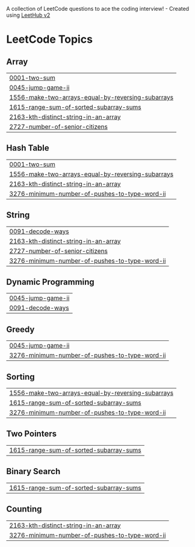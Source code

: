 A collection of LeetCode questions to ace the coding interview! - Created using [LeetHub v2](https://github.com/arunbhardwaj/LeetHub-2.0)
<!---LeetCode Topics Start-->
# LeetCode Topics
## Array
|  |
| ------- |
| [0001-two-sum](https://github.com/armana06/LeetCode/tree/master/0001-two-sum) |
| [0045-jump-game-ii](https://github.com/armana06/LeetCode/tree/master/0045-jump-game-ii) |
| [1556-make-two-arrays-equal-by-reversing-subarrays](https://github.com/armana06/LeetCode/tree/master/1556-make-two-arrays-equal-by-reversing-subarrays) |
| [1615-range-sum-of-sorted-subarray-sums](https://github.com/armana06/LeetCode/tree/master/1615-range-sum-of-sorted-subarray-sums) |
| [2163-kth-distinct-string-in-an-array](https://github.com/armana06/LeetCode/tree/master/2163-kth-distinct-string-in-an-array) |
| [2727-number-of-senior-citizens](https://github.com/armana06/LeetCode/tree/master/2727-number-of-senior-citizens) |
## Hash Table
|  |
| ------- |
| [0001-two-sum](https://github.com/armana06/LeetCode/tree/master/0001-two-sum) |
| [1556-make-two-arrays-equal-by-reversing-subarrays](https://github.com/armana06/LeetCode/tree/master/1556-make-two-arrays-equal-by-reversing-subarrays) |
| [2163-kth-distinct-string-in-an-array](https://github.com/armana06/LeetCode/tree/master/2163-kth-distinct-string-in-an-array) |
| [3276-minimum-number-of-pushes-to-type-word-ii](https://github.com/armana06/LeetCode/tree/master/3276-minimum-number-of-pushes-to-type-word-ii) |
## String
|  |
| ------- |
| [0091-decode-ways](https://github.com/armana06/LeetCode/tree/master/0091-decode-ways) |
| [2163-kth-distinct-string-in-an-array](https://github.com/armana06/LeetCode/tree/master/2163-kth-distinct-string-in-an-array) |
| [2727-number-of-senior-citizens](https://github.com/armana06/LeetCode/tree/master/2727-number-of-senior-citizens) |
| [3276-minimum-number-of-pushes-to-type-word-ii](https://github.com/armana06/LeetCode/tree/master/3276-minimum-number-of-pushes-to-type-word-ii) |
## Dynamic Programming
|  |
| ------- |
| [0045-jump-game-ii](https://github.com/armana06/LeetCode/tree/master/0045-jump-game-ii) |
| [0091-decode-ways](https://github.com/armana06/LeetCode/tree/master/0091-decode-ways) |
## Greedy
|  |
| ------- |
| [0045-jump-game-ii](https://github.com/armana06/LeetCode/tree/master/0045-jump-game-ii) |
| [3276-minimum-number-of-pushes-to-type-word-ii](https://github.com/armana06/LeetCode/tree/master/3276-minimum-number-of-pushes-to-type-word-ii) |
## Sorting
|  |
| ------- |
| [1556-make-two-arrays-equal-by-reversing-subarrays](https://github.com/armana06/LeetCode/tree/master/1556-make-two-arrays-equal-by-reversing-subarrays) |
| [1615-range-sum-of-sorted-subarray-sums](https://github.com/armana06/LeetCode/tree/master/1615-range-sum-of-sorted-subarray-sums) |
| [3276-minimum-number-of-pushes-to-type-word-ii](https://github.com/armana06/LeetCode/tree/master/3276-minimum-number-of-pushes-to-type-word-ii) |
## Two Pointers
|  |
| ------- |
| [1615-range-sum-of-sorted-subarray-sums](https://github.com/armana06/LeetCode/tree/master/1615-range-sum-of-sorted-subarray-sums) |
## Binary Search
|  |
| ------- |
| [1615-range-sum-of-sorted-subarray-sums](https://github.com/armana06/LeetCode/tree/master/1615-range-sum-of-sorted-subarray-sums) |
## Counting
|  |
| ------- |
| [2163-kth-distinct-string-in-an-array](https://github.com/armana06/LeetCode/tree/master/2163-kth-distinct-string-in-an-array) |
| [3276-minimum-number-of-pushes-to-type-word-ii](https://github.com/armana06/LeetCode/tree/master/3276-minimum-number-of-pushes-to-type-word-ii) |
<!---LeetCode Topics End-->